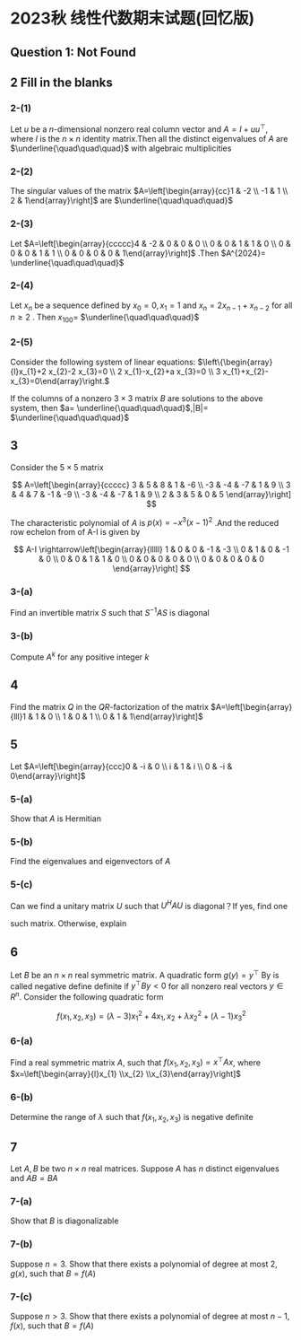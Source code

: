 # 2023秋 线性代数期末试题(回忆版)

## Question 1: Not Found

## 2 Fill in the blanks

### 2-(1)

Let $u$ be a $n$-dimensional nonzero real column vector and $A=I+u u^{\top}$, where $I$ is the $n \times n$ identity matrix.Then all the distinct eigenvalues of $A$ are $\underline{\quad\quad\quad}$ with algebraic multiplicities

### 2-(2)

The singular values of the matrix $A=\left[\begin{array}{cc}1 & -2 \\ -1 & 1 \\ 2 & 1\end{array}\right]$ are $\underline{\quad\quad\quad}$

### 2-(3)

Let $A=\left[\begin{array}{ccccc}4 & -2 & 0 & 0 & 0 \\ 0 & 0 & 1 & 1 & 0 \\ 0 & 0 & 0 & 1 & 1 \\ 0 & 0 & 0 & 0 & 1\end{array}\right]$ .Then $A^{2024}= \underline{\quad\quad\quad}$

### 2-(4)

Let $x_{n}$ be a sequence defined by $x_{0}=0, x_{1}=1$ and $x_{n}=2 x_{n-1}+x_{n-2}$ for all $n \geqslant 2$ . Then $x_{100}=$ $\underline{\quad\quad\quad}$

### 2-(5)

Consider the following system of linear equations: $\left\{\begin{array}{l}x_{1}+2 x_{2}-2 x_{3}=0 \\ 2 x_{1}-x_{2}+a x_{3}=0 \\ 3 x_{1}+x_{2}-x_{3}=0\end{array}\right.$

If the columns of a nonzero $3 \times 3$ matrix $B$ are solutions to the above system, then $a= \underline{\quad\quad\quad}$,|B|= $\underline{\quad\quad\quad}$

## 3

Consider the $5 \times 5$ matrix

$$
A=\left[\begin{array}{ccccc}
3 & 5 & 8 & 1 & -6 \\
-3 & -4 & -7 & 1 & 9 \\
3 & 4 & 7 & -1 & -9 \\
-3 & -4 & -7 & 1 & 9 \\
2 & 3 & 5 & 0 & 5
\end{array}\right]
$$

The characteristic polynomial of $A$ is $p(x)=-x^{3}(x-1)^{2}$ .And the reduced row echelon from of A-I is given by

$$
A-I \rightarrow\left[\begin{array}{lllll}
1 & 0 & 0 & -1 & -3 \\
0 & 1 & 0 & -1 & 0 \\
0 & 0 & 1 & 1 & 0 \\
0 & 0 & 0 & 0 & 0 \\
0 & 0 & 0 & 0 & 0
\end{array}\right]
$$

### 3-(a)

Find an invertible matrix $S$ such that $S^{-1} A S$ is diagonal

### 3-(b)

Compute $A^{k}$ for any positive integer $k$

## 4

Find the matrix $Q$ in the $Q R$-factorization of the matrix $A=\left[\begin{array}{lll}1 & 1 & 0 \\ 1 & 0 & 1 \\ 0 & 1 & 1\end{array}\right]$

## 5

Let $A=\left[\begin{array}{ccc}0 & -i & 0 \\ i & 1 & i \\ 0 & -i & 0\end{array}\right]$

### 5-(a)

Show that $A$ is Hermitian

### 5-(b)

Find the eigenvalues and eigenvectors of $A$

### 5-(c)

Can we find a unitary matrix $U$ such that $U^{H} A U$ is diagonal？If yes, find one

such matrix. Otherwise, explain

## 6

Let $B$ be an $n \times n$ real symmetric matrix. A quadratic form $g(y)=y^{\top}$ By is called negative define definite if $y^{\top} B y<0$ for all nonzero real vectors $y \in R^{n}$. Consider the following quadratic form

$$
f\left(x_{1}, x_{2}, x_{3}\right)=(\lambda-3) x_{1}^{2}+4 x_{1}, x_{2}+\lambda x_{2}^{2}+(\lambda-1) x_{3}^{2}
$$

### 6-(a)

Find a real symmetric matrix $A$, such that $f\left(x_{1}, x_{2}, x_{3}\right)=x^{\top} A x$, where $x=\left[\begin{array}{l}x_{1} \\x_{2} \\x_{3}\end{array}\right]$

### 6-(b)

Determine the range of $\lambda$ such that $f\left(x_{1}, x_{2}, x_{3}\right)$ is negative definite

## 7

Let $A, B$ be two $n \times n$ real matrices. Suppose $A$ has $n$ distinct eigenvalues and $A B=B A$

### 7-(a)

Show that $B$ is diagonalizable

### 7-(b)

Suppose $n=3$. Show that there exists a polynomial of degree at most $2, g(x)$, such that $B=f(A)$

### 7-(c)

Suppose $n>3$. Show that there exists a polynomial of degree at most $n-1, f(x)$, such that $B=f(A)$
